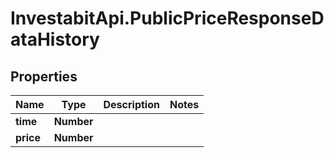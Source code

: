 # InvestabitApi.PublicPriceResponseDataHistory

## Properties
Name | Type | Description | Notes
------------ | ------------- | ------------- | -------------
**time** | **Number** |  | 
**price** | **Number** |  | 


